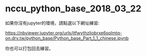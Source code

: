 # nccu_python_base_2018_03_22

如果你沒有jupyter的環境，請點選以下網址練習:

https://nbviewer.jupyter.org/urls/jtfwythzliobrxe6splmtq-on.drv.tw/python_base/Python_base_Part_1_1_chinese.ipynb

你也可以打包回去練習。
